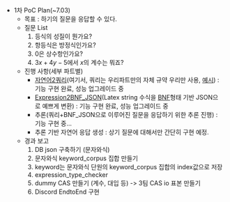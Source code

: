 - 1차 PoC Plan(~7.03)
	- 목표 : 하기의 질문을 응답할 수 있다. 
	- 질문 List 
		1. 등식의 성질이 뭔가요?
		2. 항등식은 방정식인가요?
		3. $0$은 상수항인가요?
		4. $3x + 4y -5$에서 $x$의 계수는 뭐죠?
	- 진행 사항(세부 파트별)
		- [자연어2쿼리](doc/nl2query.md)(여기서, 쿼리는 우리파트만의 자체 규약 우리만 사용, [예시](http://gitlab.tmaxwork.shop/hyperstudy/qna/python_qna_inferenceengine/-/blob/feature/inference/query_example2.json)) : 기능 구현 완료, 성능 업그레이드 중
		- [Expression2BNF_JSON](expr2bnf.md)(Latex string 수식을 [BNF](https://ko.wikipedia.org/wiki/%EB%B0%B0%EC%BB%A4%EC%8A%A4-%EB%82%98%EC%9A%B0%EB%A5%B4_%ED%91%9C%EA%B8%B0%EB%B2%95)형태 기반 JSON으로 예쁘게 변환) : 기능 구현 완료, 성능 업그레이드 중
		- 추론(쿼리+BNF_JSON으로 이루어진 질문을 응답하기 위한 추론 진행) : 기능 구현 중...
		- 추론 기반 자연어 응답 생성 : 상기 질문에 대해서만 간단히 구현 예정.
	- 경과 보고 
		1. DB json 구축하기 (문자와식)
		2. 문자와식 keyword_corpus 집합 만들기
		3. keyword는 문자와식 단원의 keyword_corpus 집합의 index값으로 저장
		4. expression_type_checker
		5. dummy CAS 만들기 (계수, 대입 등) -> 3팀 CAS io 표본 만들기
		6. Discord EndtoEnd 구현